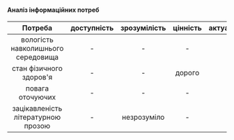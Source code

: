 
#### Аналіз інформаційних потреб
|             Потреба                | доступність | зрозумілість | цінність | актуальність |
|:----------------------------------:|:-----------:|:------------:|:--------:|:------------:|
|  вологість навколишнього середовища|   -  |      -       |    -     |      -       |
|      стан фізичного здоров'я       |      -      |      -       |  дорого  |      -       |
|          повага оточуючих          |      -      |      -       |    -     |  -   |
| зацікавленість літературною прозою |      -      |   незрозуміло  |    -     |      -       |
